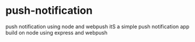# push-notification
push notification using node and webpush 
itS a simple push notification app build on node using express and webpush
